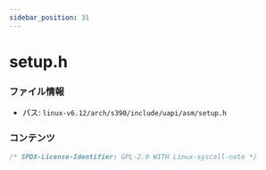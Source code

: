 ```yaml
---
sidebar_position: 31
---
```

# setup.h

### ファイル情報

- パス: `linux-v6.12/arch/s390/include/uapi/asm/setup.h`

### コンテンツ

```h
/* SPDX-License-Identifier: GPL-2.0 WITH Linux-syscall-note */

```
